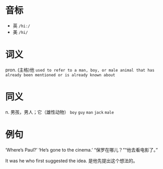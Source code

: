 # 音标

- 英 `/hiː/`
- 美 `/hi/`

# 词义

pron. (主格)他
`used to refer to a man, boy, or male animal that has already been mentioned or is already known about`

# 同义

n. 男孩，男人；它（雄性动物）
`boy` `guy` `man` `jack` `male`

# 例句

‘Where’s Paul?’ ‘He’s gone to the cinema.’
“保罗在哪儿？”“他去看电影了。”

It was he who first suggested the idea.
是他先提出这个想法的。


